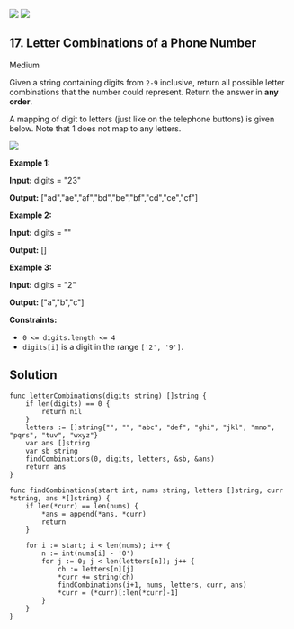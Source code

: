 [![](https://img.shields.io/github/stars/javadev/LeetCode-in-All?label=Stars&style=flat-square)](https://github.com/javadev/LeetCode-in-All)
[![](https://img.shields.io/github/forks/javadev/LeetCode-in-All?label=Fork%20me%20on%20GitHub%20&style=flat-square)](https://github.com/javadev/LeetCode-in-All/fork)

## 17\. Letter Combinations of a Phone Number

Medium

Given a string containing digits from `2-9` inclusive, return all possible letter combinations that the number could represent. Return the answer in **any order**.

A mapping of digit to letters (just like on the telephone buttons) is given below. Note that 1 does not map to any letters.

![](https://upload.wikimedia.org/wikipedia/commons/thumb/7/73/Telephone-keypad2.svg/200px-Telephone-keypad2.svg.png)

**Example 1:**

**Input:** digits = "23"

**Output:** ["ad","ae","af","bd","be","bf","cd","ce","cf"]

**Example 2:**

**Input:** digits = ""

**Output:** []

**Example 3:**

**Input:** digits = "2"

**Output:** ["a","b","c"]

**Constraints:**

*   `0 <= digits.length <= 4`
*   `digits[i]` is a digit in the range `['2', '9']`.

## Solution

```golang
func letterCombinations(digits string) []string {
	if len(digits) == 0 {
		return nil
	}
	letters := []string{"", "", "abc", "def", "ghi", "jkl", "mno", "pqrs", "tuv", "wxyz"}
	var ans []string
	var sb string
	findCombinations(0, digits, letters, &sb, &ans)
	return ans
}

func findCombinations(start int, nums string, letters []string, curr *string, ans *[]string) {
	if len(*curr) == len(nums) {
		*ans = append(*ans, *curr)
		return
	}

	for i := start; i < len(nums); i++ {
		n := int(nums[i] - '0')
		for j := 0; j < len(letters[n]); j++ {
			ch := letters[n][j]
			*curr += string(ch)
			findCombinations(i+1, nums, letters, curr, ans)
			*curr = (*curr)[:len(*curr)-1]
		}
	}
}
```